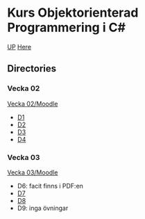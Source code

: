# Kurs Objektorienterad Programmering i C&#x23;

[UP](../dir.md) [Here](.)

## Directories

### Vecka 02

[Vecka 02/Moodle](http://moodle.molk.se/mod/page/view.php?id=5940)

- [D1](D1/dir.md)
- [D2](D2/dir.md)
- [D3](D3/dir.md)
- [D4](D4/dir.md)

### Vecka 03

[Vecka 03/Moodle](http://moodle.molk.se/mod/page/view.php?id=5958)

- D6: facit finns i PDF:en
- [D7](D7/dir.md)
- [D8](D8/dir.md)
- D9: inga övningar
